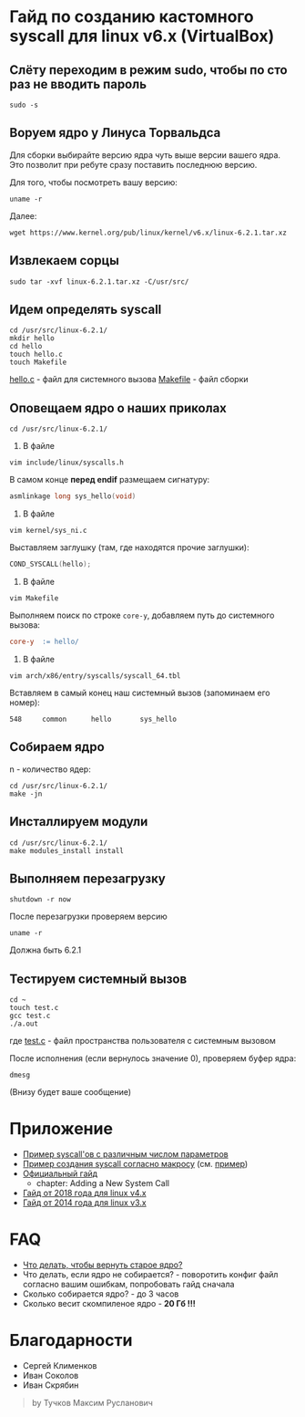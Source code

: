 # Гайд по созданию кастомного syscall для linux v6.x (VirtualBox)

## Слёту переходим в режим sudo, чтобы по сто раз не вводить пароль

```console
sudo -s
```

## Воруем ядро у Линуса Торвальдса

Для сборки выбирайте версию ядра чуть выше версии вашего ядра. Это позволит при ребуте сразу поставить последнюю версию. 

Для того, чтобы посмотреть вашу версию:

```console
uname -r
```

Далее:

```console
wget https://www.kernel.org/pub/linux/kernel/v6.x/linux-6.2.1.tar.xz
```

## Извлекаем сорцы

```console
sudo tar -xvf linux-6.2.1.tar.xz -C/usr/src/
```

## Идем определять syscall

```console
cd /usr/src/linux-6.2.1/
mkdir hello
cd hello
touch hello.c
touch Makefile
```

[hello.c](guide/hello/hello.c) - файл для системного вызова
[Makefile](guide/hello/Makefile) - файл сборки

## Оповещаем ядро о наших приколах

```console
cd /usr/src/linux-6.2.1/
```

1. В файле
```console
vim include/linux/syscalls.h
```
В самом конце **перед endif** размещаем сигнатуру:
```c
asmlinkage long sys_hello(void)
```

1. В файле
```console
vim kernel/sys_ni.c
```
Выставляем заглушку (там, где находятся прочие заглушки):
```c
COND_SYSCALL(hello);
```
1. В файле 
```console
vim Makefile
```
Выполняем поиск по строке `core-y`, добавляем путь до системного вызова:
```Makefile
core-y  := hello/
```

1. В файле 
```console
vim arch/x86/entry/syscalls/syscall_64.tbl
```
Вставляем в самый конец наш системный вызов (запоминаем его номер):
```tbl
548     common      hello       sys_hello
```

## Собираем ядро

n - количество ядер:
```console
cd /usr/src/linux-6.2.1/
make -jn
```

## Инсталлируем модули

```console
cd /usr/src/linux-6.2.1/
make modules_install install
```

## Выполняем перезагрузку

```console
shutdown -r now
```

После перезагрузки проверяем версию 
```console
uname -r
```
Должна быть 6.2.1

## Тестируем системный вызов

```console
cd ~
touch test.c
gcc test.c
./a.out
```
где [test.c](guide/userspace/test.c) - файл пространства пользователя с системным вызовом

После исполнения (если вернулось значение 0), проверяем буфер ядра:
```console
dmesg
```
(Внизу будет ваше сообщение)

# Приложение

- [Пример syscall'ов с различным числом параметров](https://elixir.bootlin.com/linux/v6.2.1/source/include/linux/syscalls.h#L314)
- [Пример создания syscall согласно макросу](https://elixir.bootlin.com/linux/v6.2.1/source/fs/splice.c#L1292) (см. [пример]((guide/hello/hello.c)))
- [Официальный гайд](https://www.kernel.org/doc/html/latest/process/adding-syscalls.html?highlight=syscall_define)
    - chapter: Adding a New System Call
- [Гайд от 2018 года для linux v4.x](https://medium.com/anubhav-shrimal/adding-a-hello-world-system-call-to-linux-kernel-dad32875872)
- [Гайд от 2014 года для linux v3.x](https://tssurya.wordpress.com/2014/08/19/adding-a-hello-world-system-call-to-linux-kernel-3-16-0/)

# FAQ

- [Что делать, чтобы вернуть старое ядро?](https://askubuntu.com/questions/621393/how-to-change-kernel-at-boot)
- Что делать, если ядро не собирается? - поворотить конфиг файл согласно вашим ошибкам, попробовать гайд сначала
- Сколько собирается ядро? - до 3 часов
- Сколько весит скомпиленое ядро - **20 Гб !!!**

# Благодарности

- Сергей Клименков
- Иван Соколов
- Иван Скрябин

> by Тучков Максим Русланович

